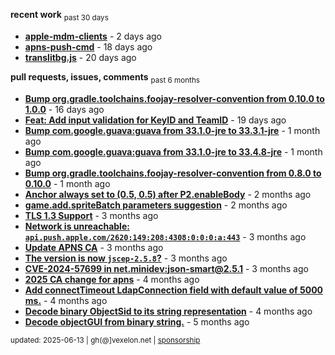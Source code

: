 **recent work** <sub>past 30 days</sub>

  - **[apple-mdm-clients](https://github.com/petarov/apple-mdm-clients)** - 2 days ago
  - **[apns-push-cmd](https://github.com/petarov/apns-push-cmd)** - 18 days ago
  - **[translitbg.js](https://github.com/petarov/translitbg.js)** - 20 days ago

**pull requests, issues, comments** <sub>past 6 months</sub>

  - **[Bump org.gradle.toolchains.foojay-resolver-convention from 0.10.0 to 1.0.0](https://github.com/petarov/apple-mdm-clients/pull/8#issuecomment-2913071243)** - 16 days ago
  - **[Feat: Add input validation for KeyID and TeamID](https://github.com/petarov/apns-push-cmd/pull/14)** - 19 days ago
  - **[Bump com.google.guava:guava from 33.1.0-jre to 33.3.1-jre](https://github.com/petarov/apple-mdm-clients/pull/6#issuecomment-2835049988)** - 1 month ago
  - **[Bump com.google.guava:guava from 33.1.0-jre to 33.4.8-jre](https://github.com/petarov/apple-mdm-clients/pull/3#issuecomment-2834568299)** - 1 month ago
  - **[Bump org.gradle.toolchains.foojay-resolver-convention from 0.8.0 to 0.10.0](https://github.com/petarov/apple-mdm-clients/pull/1#issuecomment-2834560869)** - 1 month ago
  - **[Anchor always set to (0.5, 0.5) after P2.enableBody](https://github.com/phaserjs/phaser/issues/938)** - 2 months ago
  - **[game.add.spriteBatch parameters suggestion](https://github.com/phaserjs/phaser/issues/1000)** - 2 months ago
  - **[TLS 1.3 Support](https://github.com/eclipse-vertx/vert.x/issues/2729#issuecomment-2701144322)** - 3 months ago
  - **[Network is unreachable: `api.push.apple.com/2620:149:208:4308:0:0:0:a:443`](https://github.com/jchambers/pushy/issues/1044#issuecomment-2698360200)** - 3 months ago
  - **[Update APNS CA](https://github.com/petarov/apns-push-cmd/issues/11)** - 3 months ago
  - **[The version is now `jscep-2.5.8`?](https://github.com/seize-the-dave/jscep/issues/364)** - 3 months ago
  - **[CVE-2024-57699 in net.minidev:json-smart@2.5.1](https://github.com/AzureAD/microsoft-authentication-library-for-java/issues/908#issuecomment-2666788607)** - 3 months ago
  - **[2025 CA change for apns](https://github.com/jchambers/pushy/issues/1098#issuecomment-2642780976)** - 4 months ago
  - **[Add connectTimeout LdapConnection field with default value of 5000 ms.](https://github.com/fengtan/ldap-explorer/pull/63)** - 4 months ago
  - **[Decode binary ObjectSid to its string representation](https://github.com/fengtan/ldap-explorer/pull/62)** - 4 months ago
  - **[Decode objectGUI from binary string.](https://github.com/fengtan/ldap-explorer/pull/60#issuecomment-2560302176)** - 5 months ago

<sub>updated: 2025-06-13 | gh(@]vexelon.net | [sponsorship](https://liberapay.com/petarov)</sub>